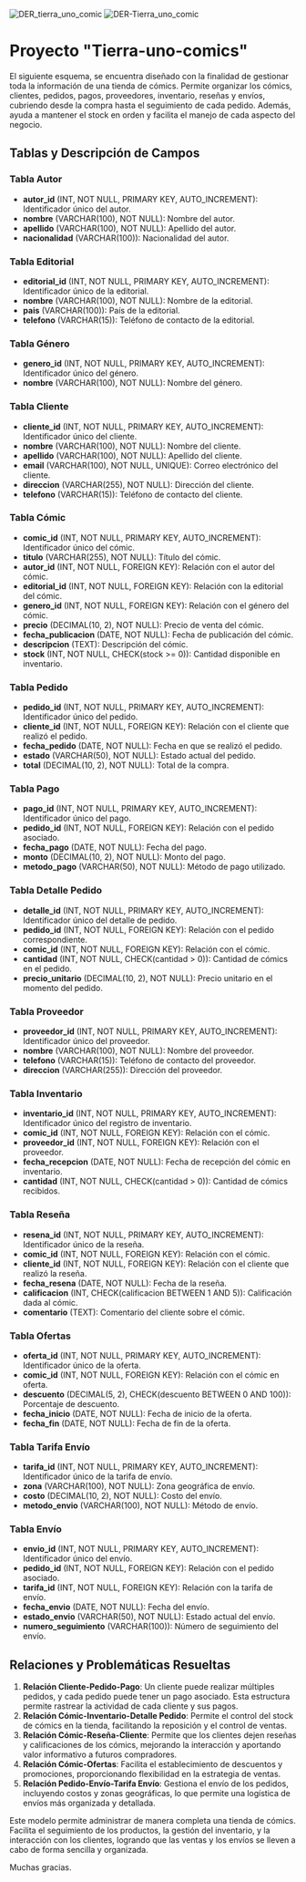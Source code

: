 ![DER_tierra_uno_comic](https://github.com/user-attachments/assets/f3df4661-9c2c-4509-bf4e-77c9b303c4b1)
![DER-Tierra_uno_comic](https://github.com/user-attachments/assets/093f18c2-61e7-4af3-860c-8a601e5b8ff5)

# Proyecto "Tierra-uno-comics"

El siguiente esquema, se encuentra diseñado con la finalidad de gestionar toda la información de una tienda de cómics.
Permite organizar los cómics, clientes, pedidos, pagos, proveedores, inventario, reseñas y envíos, cubriendo desde la compra
hasta el seguimiento de cada pedido. Además, ayuda a mantener el stock en orden y facilita el manejo de cada aspecto del negocio.

## Tablas y Descripción de Campos

### Tabla Autor
- **autor_id** (INT, NOT NULL, PRIMARY KEY, AUTO_INCREMENT): Identificador único del autor.
- **nombre** (VARCHAR(100), NOT NULL): Nombre del autor.
- **apellido** (VARCHAR(100), NOT NULL): Apellido del autor.
- **nacionalidad** (VARCHAR(100)): Nacionalidad del autor.

### Tabla Editorial
- **editorial_id** (INT, NOT NULL, PRIMARY KEY, AUTO_INCREMENT): Identificador único de la editorial.
- **nombre** (VARCHAR(100), NOT NULL): Nombre de la editorial.
- **pais** (VARCHAR(100)): País de la editorial.
- **telefono** (VARCHAR(15)): Teléfono de contacto de la editorial.

### Tabla Género
- **genero_id** (INT, NOT NULL, PRIMARY KEY, AUTO_INCREMENT): Identificador único del género.
- **nombre** (VARCHAR(100), NOT NULL): Nombre del género.

### Tabla Cliente
- **cliente_id** (INT, NOT NULL, PRIMARY KEY, AUTO_INCREMENT): Identificador único del cliente.
- **nombre** (VARCHAR(100), NOT NULL): Nombre del cliente.
- **apellido** (VARCHAR(100), NOT NULL): Apellido del cliente.
- **email** (VARCHAR(100), NOT NULL, UNIQUE): Correo electrónico del cliente.
- **direccion** (VARCHAR(255), NOT NULL): Dirección del cliente.
- **telefono** (VARCHAR(15)): Teléfono de contacto del cliente.

### Tabla Cómic
- **comic_id** (INT, NOT NULL, PRIMARY KEY, AUTO_INCREMENT): Identificador único del cómic.
- **titulo** (VARCHAR(255), NOT NULL): Título del cómic.
- **autor_id** (INT, NOT NULL, FOREIGN KEY): Relación con el autor del cómic.
- **editorial_id** (INT, NOT NULL, FOREIGN KEY): Relación con la editorial del cómic.
- **genero_id** (INT, NOT NULL, FOREIGN KEY): Relación con el género del cómic.
- **precio** (DECIMAL(10, 2), NOT NULL): Precio de venta del cómic.
- **fecha_publicacion** (DATE, NOT NULL): Fecha de publicación del cómic.
- **descripcion** (TEXT): Descripción del cómic.
- **stock** (INT, NOT NULL, CHECK(stock >= 0)): Cantidad disponible en inventario.

### Tabla Pedido
- **pedido_id** (INT, NOT NULL, PRIMARY KEY, AUTO_INCREMENT): Identificador único del pedido.
- **cliente_id** (INT, NOT NULL, FOREIGN KEY): Relación con el cliente que realizó el pedido.
- **fecha_pedido** (DATE, NOT NULL): Fecha en que se realizó el pedido.
- **estado** (VARCHAR(50), NOT NULL): Estado actual del pedido.
- **total** (DECIMAL(10, 2), NOT NULL): Total de la compra.

### Tabla Pago
- **pago_id** (INT, NOT NULL, PRIMARY KEY, AUTO_INCREMENT): Identificador único del pago.
- **pedido_id** (INT, NOT NULL, FOREIGN KEY): Relación con el pedido asociado.
- **fecha_pago** (DATE, NOT NULL): Fecha del pago.
- **monto** (DECIMAL(10, 2), NOT NULL): Monto del pago.
- **metodo_pago** (VARCHAR(50), NOT NULL): Método de pago utilizado.

### Tabla Detalle Pedido
- **detalle_id** (INT, NOT NULL, PRIMARY KEY, AUTO_INCREMENT): Identificador único del detalle de pedido.
- **pedido_id** (INT, NOT NULL, FOREIGN KEY): Relación con el pedido correspondiente.
- **comic_id** (INT, NOT NULL, FOREIGN KEY): Relación con el cómic.
- **cantidad** (INT, NOT NULL, CHECK(cantidad > 0)): Cantidad de cómics en el pedido.
- **precio_unitario** (DECIMAL(10, 2), NOT NULL): Precio unitario en el momento del pedido.

### Tabla Proveedor
- **proveedor_id** (INT, NOT NULL, PRIMARY KEY, AUTO_INCREMENT): Identificador único del proveedor.
- **nombre** (VARCHAR(100), NOT NULL): Nombre del proveedor.
- **telefono** (VARCHAR(15)): Teléfono de contacto del proveedor.
- **direccion** (VARCHAR(255)): Dirección del proveedor.

### Tabla Inventario
- **inventario_id** (INT, NOT NULL, PRIMARY KEY, AUTO_INCREMENT): Identificador único del registro de inventario.
- **comic_id** (INT, NOT NULL, FOREIGN KEY): Relación con el cómic.
- **proveedor_id** (INT, NOT NULL, FOREIGN KEY): Relación con el proveedor.
- **fecha_recepcion** (DATE, NOT NULL): Fecha de recepción del cómic en inventario.
- **cantidad** (INT, NOT NULL, CHECK(cantidad > 0)): Cantidad de cómics recibidos.

### Tabla Reseña
- **resena_id** (INT, NOT NULL, PRIMARY KEY, AUTO_INCREMENT): Identificador único de la reseña.
- **comic_id** (INT, NOT NULL, FOREIGN KEY): Relación con el cómic.
- **cliente_id** (INT, NOT NULL, FOREIGN KEY): Relación con el cliente que realizó la reseña.
- **fecha_resena** (DATE, NOT NULL): Fecha de la reseña.
- **calificacion** (INT, CHECK(calificacion BETWEEN 1 AND 5)): Calificación dada al cómic.
- **comentario** (TEXT): Comentario del cliente sobre el cómic.

### Tabla Ofertas
- **oferta_id** (INT, NOT NULL, PRIMARY KEY, AUTO_INCREMENT): Identificador único de la oferta.
- **comic_id** (INT, NOT NULL, FOREIGN KEY): Relación con el cómic en oferta.
- **descuento** (DECIMAL(5, 2), CHECK(descuento BETWEEN 0 AND 100)): Porcentaje de descuento.
- **fecha_inicio** (DATE, NOT NULL): Fecha de inicio de la oferta.
- **fecha_fin** (DATE, NOT NULL): Fecha de fin de la oferta.

### Tabla Tarifa Envío
- **tarifa_id** (INT, NOT NULL, PRIMARY KEY, AUTO_INCREMENT): Identificador único de la tarifa de envío.
- **zona** (VARCHAR(100), NOT NULL): Zona geográfica de envío.
- **costo** (DECIMAL(10, 2), NOT NULL): Costo del envío.
- **metodo_envio** (VARCHAR(100), NOT NULL): Método de envío.

### Tabla Envío
- **envio_id** (INT, NOT NULL, PRIMARY KEY, AUTO_INCREMENT): Identificador único del envío.
- **pedido_id** (INT, NOT NULL, FOREIGN KEY): Relación con el pedido asociado.
- **tarifa_id** (INT, NOT NULL, FOREIGN KEY): Relación con la tarifa de envío.
- **fecha_envio** (DATE, NOT NULL): Fecha del envío.
- **estado_envio** (VARCHAR(50), NOT NULL): Estado actual del envío.
- **numero_seguimiento** (VARCHAR(100)): Número de seguimiento del envío.

## Relaciones y Problemáticas Resueltas

1. **Relación Cliente-Pedido-Pago**: Un cliente puede realizar múltiples pedidos, y cada pedido puede tener un pago asociado. Esta estructura permite rastrear la actividad de cada cliente y sus pagos.
2. **Relación Cómic-Inventario-Detalle Pedido**: Permite el control del stock de cómics en la tienda, facilitando la reposición y el control de ventas.
3. **Relación Cómic-Reseña-Cliente**: Permite que los clientes dejen reseñas y calificaciones de los cómics, mejorando la interacción y aportando valor informativo a futuros compradores.
4. **Relación Cómic-Ofertas**: Facilita el establecimiento de descuentos y promociones, proporcionando flexibilidad en la estrategia de ventas.
5. **Relación Pedido-Envío-Tarifa Envío**: Gestiona el envío de los pedidos, incluyendo costos y zonas geográficas, lo que permite una logística de envíos más organizada y detallada.

Este modelo permite administrar de manera completa una tienda de cómics. Facilita el seguimiento de los productos, la gestión del inventario, y la interacción con los clientes, 
logrando que las ventas y los envíos se lleven a cabo de forma sencilla y organizada.

Muchas gracias.
